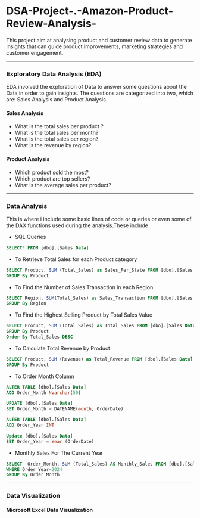 # DSA-Project-.-Amazon-Product-Review-Analysis-
This project aim at analysing product and customer review data to generate insights that can guide product improvements, marketing strategies and customer engagement.

---
### Exploratory Data Analysis (EDA)
EDA involved the exploration of Data to answer some questions about the Data in order to gain insights. The questions are categorized into two, which are: Sales Analysis and Product Analysis.
#### Sales Analysis
- What is the total sales per product ? 
- What is the total sales per month?
- What is the total sales per region?
- What is the revenue by region?
#### Product Analysis
- Which product sold the most?
- Which product are top sellers?
- What is the average sales per product?

---
### Data Analysis
This is where i include some basic lines of code or queries or even some of the DAX functions used during the analysis.These include
- SQL Queries
```SQL
SELECT* FROM [dbo].[Sales Data]
```
- To Retrieve Total Sales for each Product category
```SQL
SELECT Product, SUM (Total_Sales) as Sales_Per_State FROM [dbo].[Sales Data]
GROUP By Product
```
- To Find the Number of Sales Transaction in each Region
```SQL
SELECT Region, SUM(Total_Sales) as Sales_Transaction FROM [dbo].[Sales Data]
GROUP By Region
 ```
 - To Find the Highest Selling Product by Total Sales Value
```SQL
SELECT Product, SUM (Total_Sales) as Total_Sales FROM [dbo].[Sales Data]
GROUP By Product
Order By Total_Sales DESC
```
- To Calculate Total Revenue by Product
```SQL
SELECT Product, SUM (Revenue) as Total_Revenue FROM [dbo].[Sales Data]
GROUP By Product
```
- To Order Month Column
```SQL
ALTER TABLE [dbo].[Sales Data]
ADD Order_Month Nvarchar(50)
```
```SQL
UPDATE [dbo].[Sales Data]
SET Order_Month = DATENAME(month, OrderDate)
```
```SQL
ALTER TABLE [dbo].[Sales Data]
ADD Order_Year INT
```
```SQL
Update [dbo].[Sales Data]
SET Order_Year = Year (OrderDate)
```
- Monthly Sales For The Current Year
```SQL
SELECT  Order_Month, SUM (Total_Sales) AS Monthly_Sales FROM [dbo].[Sales Data]
WHERE Order_Year=2024
GROUP By Order_Month
```

---
### Data Visualization

#### Microsoft Excel Data Visualization
